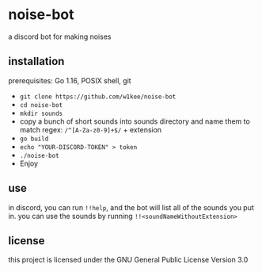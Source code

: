 # noise-bot
a discord bot for making noises

## installation
prerequisites:
Go 1.16, POSIX shell, git

- `git clone https://github.com/w1kee/noise-bot`
- `cd noise-bot`
- `mkdir sounds`
- copy a bunch of short sounds into sounds directory and name them to match regex: `/^[A-Za-z0-9]+$/` + extension
- `go build`
- `echo "YOUR-DISCORD-TOKEN" > token`
- `./noise-bot`
- Enjoy

## use

in discord, you can run `!!help`, and the bot will list all of the sounds you put in.
you can use the sounds by running `!!<soundNameWithoutExtension>`

## license

this project is licensed under the GNU General Public License Version 3.0
